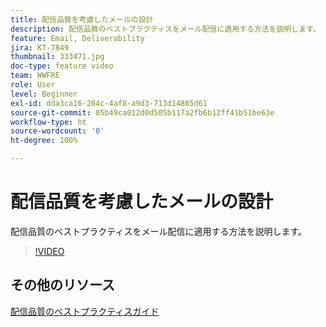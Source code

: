 ```yaml
---
title: 配信品質を考慮したメールの設計
description: 配信品質のベストプラクティスをメール配信に適用する方法を説明します。
feature: Email, Deliverability
jira: KT-7849
thumbnail: 333471.jpg
doc-type: feature video
team: WWFRE
role: User
level: Beginner
exl-id: dda3ca16-204c-4af8-a9d3-713d14865d61
source-git-commit: 05b49ca012d0d505b117a2fb6b12ff41b51be63e
workflow-type: ht
source-wordcount: '0'
ht-degree: 100%

---
```


# 配信品質を考慮したメールの設計

配信品質のベストプラクティスをメール配信に適用する方法を説明します。

>[!VIDEO](https://video.tv.adobe.com/v/333471?quality=12&learn=on)

## その他のリソース

[配信品質のベストプラクティスガイド](https://experienceleague.adobe.com/docs/deliverability-learn/deliverability-best-practice-guide/introduction.html?lang=ja)
